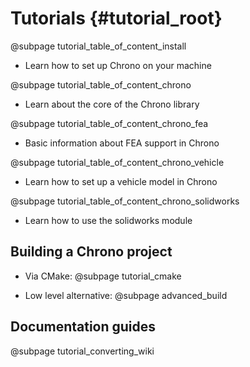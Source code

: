 Tutorials {#tutorial_root}
==========================


@subpage tutorial_table_of_content_install
-   Learn how to set up Chrono on your machine

@subpage tutorial_table_of_content_chrono
-   Learn about the core of the Chrono library

@subpage tutorial_table_of_content_chrono_fea
-   Basic information about FEA support in Chrono

@subpage tutorial_table_of_content_chrono_vehicle
-   Learn how to set up a vehicle model in Chrono

@subpage tutorial_table_of_content_chrono_solidworks
-   Learn how to use the solidworks module

Building a Chrono project
-------------------------

-   Via CMake: @subpage tutorial_cmake

-   Low level alternative: @subpage advanced_build

Documentation guides
-----------------

@subpage tutorial_converting_wiki